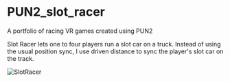 # PUN2_slot_racer
A portfolio of racing VR games created using PUN2

Slot Racer lets one to four players run a slot car on a truck.
Instead of using the usual position sync, I use driven distance to sync the player's slot car on the track.

![SlotRacer](https://user-images.githubusercontent.com/62923803/103590269-bcd48180-4f30-11eb-9aad-3d1d0513fb07.png)
